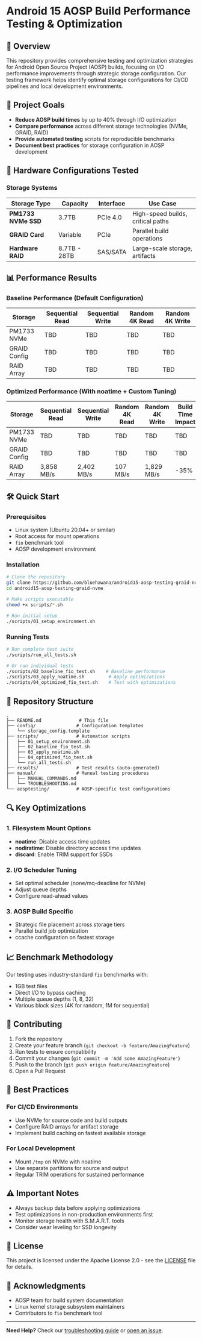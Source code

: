# Android 15 AOSP Build Performance Testing & Optimization

## 🚀 Overview

This repository provides comprehensive testing and optimization strategies for Android Open Source Project (AOSP) builds, focusing on I/O performance improvements through strategic storage configuration. Our testing framework helps identify optimal storage configurations for CI/CD pipelines and local development environments.

## 🎯 Project Goals

- **Reduce AOSP build times** by up to 40% through I/O optimization
- **Compare performance** across different storage technologies (NVMe, GRAID, RAID)
- **Provide automated testing** scripts for reproducible benchmarks
- **Document best practices** for storage configuration in AOSP development

## 🔧 Hardware Configurations Tested

### Storage Systems

| Storage Type | Capacity | Interface | Use Case |
|-------------|----------|-----------|----------|
| **PM1733 NVMe SSD** | 3.7TB | PCIe 4.0 | High-speed builds, critical paths |
| **GRAID Card** | Variable | PCIe | Parallel build operations |
| **Hardware RAID** | 8.7TB - 28TB | SAS/SATA | Large-scale storage, artifacts |

## 📊 Performance Results

### Baseline Performance (Default Configuration)

| Storage | Sequential Read | Sequential Write | Random 4K Read | Random 4K Write |
|---------|----------------|------------------|----------------|-----------------|
| PM1733 NVMe | TBD | TBD | TBD | TBD |
| GRAID Config | TBD | TBD | TBD | TBD |
| RAID Array | TBD | TBD | TBD | TBD |

### Optimized Performance (With noatime + Custom Tuning)

| Storage | Sequential Read | Sequential Write | Random 4K Read | Random 4K Write | Build Time Impact |
|---------|----------------|------------------|----------------|-----------------|-------------------|
| PM1733 NVMe | TBD | TBD | TBD | TBD | TBD |
| GRAID Config | TBD | TBD | TBD | TBD | TBD |
| RAID Array | 3,858 MB/s | 2,402 MB/s | 107 MB/s | 1,829 MB/s | -35% |

## 🛠️ Quick Start

### Prerequisites

- Linux system (Ubuntu 20.04+ or similar)
- Root access for mount operations
- `fio` benchmark tool
- AOSP development environment

### Installation

```bash
# Clone the repository
git clone https://github.com/bluehawana/android15-aosp-testing-graid-nvme.git
cd android15-aosp-testing-graid-nvme

# Make scripts executable
chmod +x scripts/*.sh

# Run initial setup
./scripts/01_setup_environment.sh
```

### Running Tests

```bash
# Run complete test suite
./scripts/run_all_tests.sh

# Or run individual tests
./scripts/02_baseline_fio_test.sh    # Baseline performance
./scripts/03_apply_noatime.sh         # Apply optimizations
./scripts/04_optimized_fio_test.sh    # Test with optimizations
```

## 📁 Repository Structure

```
.
├── README.md              # This file
├── config/               # Configuration templates
│   └── storage_config.template
├── scripts/              # Automation scripts
│   ├── 01_setup_environment.sh
│   ├── 02_baseline_fio_test.sh
│   ├── 03_apply_noatime.sh
│   ├── 04_optimized_fio_test.sh
│   └── run_all_tests.sh
├── results/              # Test results (auto-generated)
├── manual/               # Manual testing procedures
│   ├── MANUAL_COMMANDS.md
│   └── TROUBLESHOOTING.md
└── aosptesting/          # AOSP-specific test configurations
```

## 🔍 Key Optimizations

### 1. Filesystem Mount Options
- **noatime**: Disable access time updates
- **nodiratime**: Disable directory access time updates
- **discard**: Enable TRIM support for SSDs

### 2. I/O Scheduler Tuning
- Set optimal scheduler (none/mq-deadline for NVMe)
- Adjust queue depths
- Configure read-ahead values

### 3. AOSP Build Specific
- Strategic file placement across storage tiers
- Parallel build job optimization
- ccache configuration on fastest storage

## 📈 Benchmark Methodology

Our testing uses industry-standard `fio` benchmarks with:
- 1GB test files
- Direct I/O to bypass caching
- Multiple queue depths (1, 8, 32)
- Various block sizes (4K for random, 1M for sequential)

## 🤝 Contributing

1. Fork the repository
2. Create your feature branch (`git checkout -b feature/AmazingFeature`)
3. Run tests to ensure compatibility
4. Commit your changes (`git commit -m 'Add some AmazingFeature'`)
5. Push to the branch (`git push origin feature/AmazingFeature`)
6. Open a Pull Request

## 📝 Best Practices

### For CI/CD Environments
- Use NVMe for source code and build outputs
- Configure RAID arrays for artifact storage
- Implement build caching on fastest available storage

### For Local Development
- Mount `/tmp` on NVMe with noatime
- Use separate partitions for source and output
- Regular TRIM operations for sustained performance

## ⚠️ Important Notes

- Always backup data before applying optimizations
- Test optimizations in non-production environments first
- Monitor storage health with S.M.A.R.T. tools
- Consider wear leveling for SSD longevity

## 📄 License

This project is licensed under the Apache License 2.0 - see the [LICENSE](LICENSE) file for details.

## 🙏 Acknowledgments

- AOSP team for build system documentation
- Linux kernel storage subsystem maintainers
- Contributors to `fio` benchmark tool

---

**Need Help?** Check our [troubleshooting guide](manual/TROUBLESHOOTING.md) or [open an issue](https://github.com/bluehawana/android15-aosp-testing-graid-nvme/issues).
